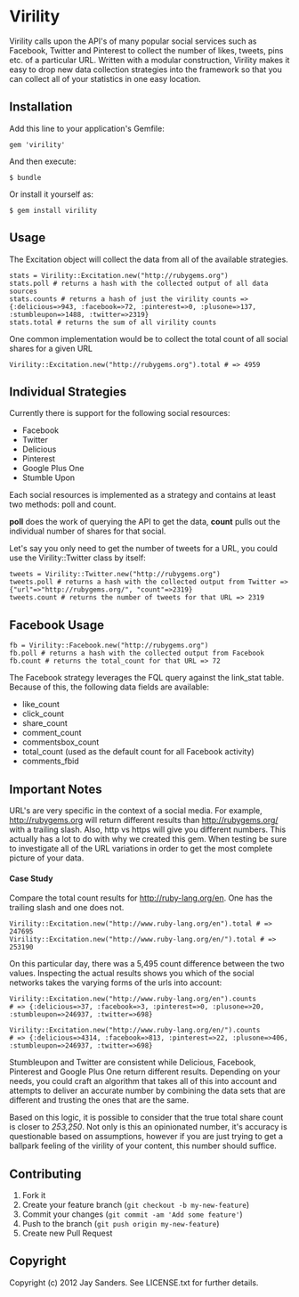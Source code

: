 # Virility

Virility calls upon the API's of many popular social services such as Facebook, Twitter and Pinterest to collect the number of likes, tweets, pins etc. of a particular URL.  Written with a modular construction, Virility makes it easy to drop new data collection strategies into the framework so that you can collect all of your statistics in one easy location.

## Installation

Add this line to your application's Gemfile:

    gem 'virility'

And then execute:

    $ bundle

Or install it yourself as:

    $ gem install virility

## Usage

The Excitation object will collect the data from all of the available strategies. 

    stats = Virility::Excitation.new("http://rubygems.org")
    stats.poll # returns a hash with the collected output of all data sources
    stats.counts # returns a hash of just the virility counts => {:delicious=>943, :facebook=>72, :pinterest=>0, :plusone=>137, :stumbleupon=>1488, :twitter=>2319} 
    stats.total # returns the sum of all virility counts

One common implementation would be to collect the total count of all social shares for a given URL

    Virility::Excitation.new("http://rubygems.org").total # => 4959

## Individual Strategies

Currently there is support for the following social resources:
* Facebook
* Twitter
* Delicious
* Pinterest
* Google Plus One
* Stumble Upon

Each social resources is implemented as a strategy and contains at least two methods: poll and count.  

__poll__ does the work of querying the API to get the data, __count__ pulls out the individual number of shares for that social.

Let's say you only need to get the number of tweets for a URL, you could use the Virility::Twitter class by itself:

    tweets = Virility::Twitter.new("http://rubygems.org")
    tweets.poll # returns a hash with the collected output from Twitter => {"url"=>"http://rubygems.org/", "count"=>2319} 
    tweets.count # returns the number of tweets for that URL => 2319 

## Facebook Usage

    fb = Virility::Facebook.new("http://rubygems.org")
    fb.poll # returns a hash with the collected output from Facebook 
    fb.count # returns the total_count for that URL => 72 

The Facebook strategy leverages the FQL query against the link_stat table. Because of this, the following data fields are available:
* like_count
* click_count
* share_count
* comment_count
* commentsbox_count
* total_count (used as the default count for all Facebook activity)
* comments_fbid

## Important Notes

URL's are very specific in the context of a social media.  For example, http://rubygems.org will return different results than http://rubygems.org/ with a trailing slash.  Also, http vs https will give you different numbers. This actually has a lot to do with why we created this gem.  When testing be sure to investigate all of the URL variations in order to get the most complete picture of your data.

#### Case Study

Compare the total count results for http://ruby-lang.org/en. One has the trailing slash and one does not.

    Virility::Excitation.new("http://www.ruby-lang.org/en").total # => 247695 
    Virility::Excitation.new("http://www.ruby-lang.org/en/").total # => 253190 

On this particular day, there was a 5,495 count difference between the two values. Inspecting the actual results shows you which of the social networks takes the varying forms of the urls into account:

    Virility::Excitation.new("http://www.ruby-lang.org/en").counts
    # => {:delicious=>37, :facebook=>3, :pinterest=>0, :plusone=>20, :stumbleupon=>246937, :twitter=>698} 

    Virility::Excitation.new("http://www.ruby-lang.org/en/").counts
    # => {:delicious=>4314, :facebook=>813, :pinterest=>22, :plusone=>406, :stumbleupon=>246937, :twitter=>698} 

Stumbleupon and Twitter are consistent while Delicious, Facebook, Pinterest and Google Plus One return different results. Depending on your needs, you could craft an algorithm that takes all of this into account and attempts to deliver an accurate number by combining the data sets that are different and trusting the ones that are the same. 

Based on this logic, it is possible to consider that the true total share count is closer to _253,250_. Not only is this an opinionated number, it's accuracy is questionable based on assumptions, however if you are just trying to get a ballpark feeling of the virility of your content, this number should suffice.

## Contributing

1. Fork it
2. Create your feature branch (`git checkout -b my-new-feature`)
3. Commit your changes (`git commit -am 'Add some feature'`)
4. Push to the branch (`git push origin my-new-feature`)
5. Create new Pull Request

## Copyright

Copyright (c) 2012 Jay Sanders. See LICENSE.txt for
further details.